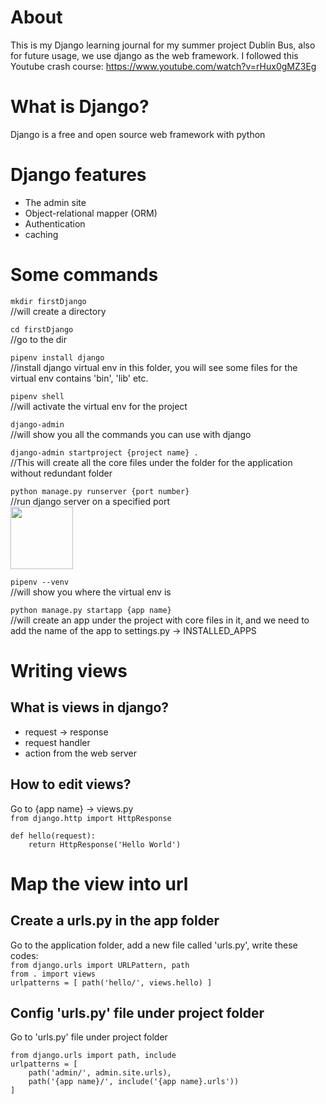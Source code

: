 # About
This is my Django learning journal for my summer project Dublin Bus, also for future usage, we use django as the web framework.
I followed this Youtube crash course: https://www.youtube.com/watch?v=rHux0gMZ3Eg

# What is Django?
Django is a free and open source web framework with python

# Django features
- The admin site
- Object-relational mapper (ORM)
- Authentication
- caching

# Some commands
```mkdir firstDjango ```   
//will create a directory

```cd firstDjango```  
//go to the dir  

```pipenv install django```   
//install django virtual env in this folder, you will see some files for the virtual env contains 'bin', 'lib' etc.  

```pipenv shell```    
//will activate the virtual env for the project  

```django-admin```     
//will show you all the commands you can use with django  

```django-admin startproject {project name} .```    
//This will create all the core files under the folder for the application without redundant folder    

```python manage.py runserver {port number}```    
//run django server on a specified port    
<img src="runserver.jpg" style="height: 100px; width:100px;"/>  

```pipenv --venv```    
//will show you where the virtual env is  

```python manage.py startapp {app name}```    
//will create an app under the project with core files in it, and we need to add the name of the app to settings.py -> INSTALLED_APPS

# Writing views
## What is views in django?
- request -> response
- request handler
- action from the web server
## How to edit views?
Go to {app name} -> views.py  
```from django.http import HttpResponse```
```
def hello(request):
    return HttpResponse('Hello World')
```
# Map the view into url
## Create a urls.py in the app folder
Go to the application folder, add a new file called 'urls.py', write these codes:  
    ```
    from django.urls import URLPattern, path
    ```  
    ```from . import views```  
    ```
    urlpatterns = [
        path('hello/', views.hello)
    ]
    ```
## Config 'urls.py' file under project folder
Go to 'urls.py' file under project folder
```
from django.urls import path, include  
urlpatterns = [  
    path('admin/', admin.site.urls),  
    path('{app name}/', include('{app name}.urls'))
]
```
